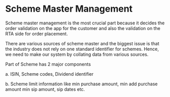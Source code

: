 # Scheme Master Management

Scheme master management is the most crucial part because it decides the order validation on the app for the customer and also the validation on the RTA side for order placement. 

There are various sources of scheme master and the biggest issue is that the industry does not rely on one standard identifier for schemes. Hence, we need to make our system by collating data from various sources. 

Part of Scheme has 2 major components

a. ISIN, Scheme codes, Dividend identifier

b. Scheme limit information like min purchase amount, min add purchase amount min sip amount, sip dates etc. 



